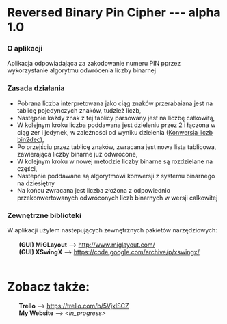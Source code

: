 # Reversed Binary Pin Cipher --- alpha 1.0

### O aplikacji<br />
Aplikacja odpowiadająca za zakodowanie numeru PIN pprzez wykorzystanie algorytmu odwrócenia liczby binarnej

### Zasada działania<br />
* Pobrana liczba interpretowana jako ciąg znaków przerabaiana jest na tablicę pojedynczych znaków, tudzież liczb,
* Następnie każdy znak z tej tablicy parsowany jest na liczbę całkowitą,
* W kolejnym kroku liczba poddawana jest dzieleniu przez 2 i łączona w ciąg zer i jedynek, w zależności od wyniku dzielenia (<a href="http://www.edu.godula.com/?zo=sl_bintodec">Konwersja liczb bin2dec</a>),
* Po przejściu przez tablicę znaków, zwracana jest nowa lista tablicowa, zawierająca liczby binarne już odwrócone,
* W kolejnym kroku w nowej metodzie liczby binarne są rozdzielane na części,
* Nastepnie poddawane są algorytmowi konwersji z systemu binarnego na dziesiętny
* Na końcu zwracana jest liczba złożona z odpowiednio przekonwertowanych odwróconych liczb binarnych w wersji calkowitej<br />
### Zewnętrzne biblioteki
W aplikacji użyłem nastepujących zewnętrznych pakietów narzędziowych: <br /><br />
&nbsp;&nbsp;&nbsp;&nbsp;&nbsp;&nbsp; **(GUI) MiGLayout** --> http://www.miglayout.com/ <br />
&nbsp;&nbsp;&nbsp;&nbsp;&nbsp;&nbsp; **(GUI) XSwingX** --> https://code.google.com/archive/p/xswingx/ <br /><br />
# Zobacz także:
 &nbsp;&nbsp;&nbsp;&nbsp;&nbsp;&nbsp; **Trello** --> https://trello.com/b/5VjxlSCZ <br />
 &nbsp;&nbsp;&nbsp;&nbsp;&nbsp;&nbsp; **My Website** --> *<in_progress>*
